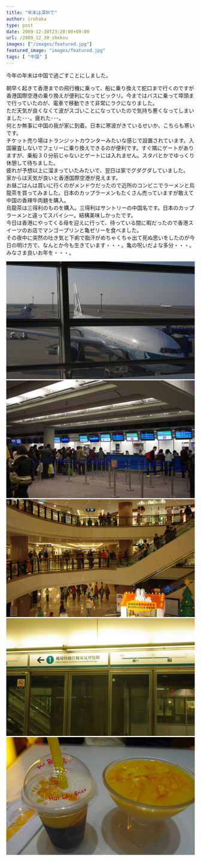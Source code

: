 ```yaml
---
title: "年末は深圳で"
author: irohaka
type: post
date: 2009-12-30T23:20:00+09:00
url: /2009_12_30_shekou
images: ["/images/featured.jpg"]
featured_image: "images/featured.jpg"
tags: [ "中国" ]
---
```


今年の年末は中国で過ごすことにしました。
 <!--more-->

朝早く起きて香港までの飛行機に乗って、船に乗り換えて蛇口まで行くのですが香港国際空港の乗り換えが便利になってビックリ。今まではバスに乗って埠頭まで行っていたのが、電車で移動できて非常にラクになりました。  
ただ天気が良くなくて波がスゴいことになっていたので気持ち悪くなってしまいました･･･。疲れた･･･。  
何とか無事に中国の我が家に到着。日本に寒波がきているせいか、こちらも寒いです。  
チケット売り場はトランジットカウンターみたいな感じで設置されています。入国審査しないでフェリーに乗り換えできるのが便利です。すぐ隣にゲートがありますが、乗船３０分前じゃないとゲートには入れません。スタバとかでゆっくり休憩して待ちました。
　  
疲れが予想以上に溜まっていたみたいで、翌日は家でグダグダしていました。  
家からは天気が良いと香港国際空港が見えます。  
お昼ごはんは買いに行くのがメンドウだったので近所のコンビニでラーメンと烏龍茶を買ってみました。日本のカップラーメンもたくさん売っていますが敢えて中国の香辣牛肉麺を購入。  
烏龍茶は三得利のものを購入。三得利はサントリーの中国名です。日本のカップラーメンと違ってスパイシー。結構美味しかったです。
　  
今日は香港にやってくる母を迎えに行って、待っている間に暇だったので香港スイーツのお店でマンゴープリンと亀ゼリーを食べました。  
その夜中に突然の吐き気と下痢で脂汗がめちゃくちゃ出て死ぬ思いをしたのが今日の明け方で、なんとか今も生きています・・・。亀の呪いだよな多分・・・。  
みなさま良いお年を・・・。

![僕は年末の高い料金を避けて早めにきました。](images/2009_12_30_shekou01.jpg)  
![フェリー乗り換えカウンター](images/2009_12_30_shekou02.jpg)  
![どこか分からなくなる風景。ここは香港。](images/2009_12_30_shekou04.jpg)  
![空港へは香港エクスプレスが一番ラクです。](images/2009_12_30_shekou05.jpg)  
![マンゴープリンと亀ゼリーおいしかったです（）](images/2009_12_30_shekou03.jpg)  
